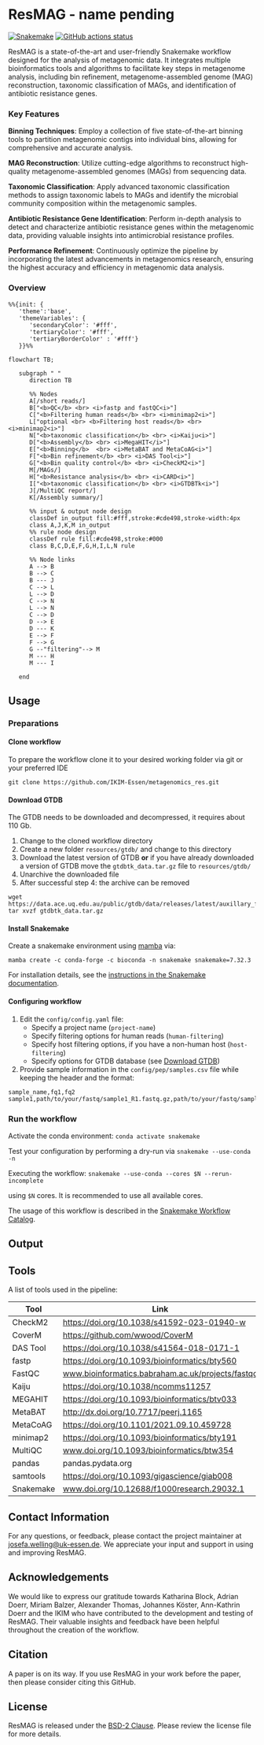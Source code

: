 # ResMAG - name pending

[![Snakemake](https://img.shields.io/badge/snakemake-≥6.3.0-brightgreen.svg)](https://snakemake.github.io)
[![GitHub actions status](https://github.com/<owner>/<repo>/workflows/Tests/badge.svg?branch=main)](https://github.com/<owner>/<repo>/actions?query=branch%3Amain+workflow%3ATests)


ResMAG is a state-of-the-art and user-friendly Snakemake workflow designed for the analysis of metagenomic data. It integrates multiple bioinformatics tools and algorithms to facilitate key steps in metagenome analysis, including bin refinement, metagenome-assembled genome (MAG) reconstruction, taxonomic classification of MAGs, and identification of antibiotic resistance genes.<br />

### Key Features

**Binning Techniques**: Employ a collection of five state-of-the-art binning tools to partition metagenomic contigs into individual bins, allowing for comprehensive and accurate analysis.<br />

**MAG Reconstruction**: Utilize cutting-edge algorithms to reconstruct high-quality metagenome-assembled genomes (MAGs) from sequencing data.<br />

**Taxonomic Classification**: Apply advanced taxonomic classification methods to assign taxonomic labels to MAGs and identify the microbial community composition within the metagenomic samples.<br />

**Antibiotic Resistance Gene Identification**: Perform in-depth analysis to detect and characterize antibiotic resistance genes within the metagenomic data, providing valuable insights into antimicrobial resistance profiles.<br />

**Performance Refinement**: Continuously optimize the pipeline by incorporating the latest advancements in metagenomics research, ensuring the highest accuracy and efficiency in metagenomic data analysis.<br />

### Overview
```mermaid
%%{init: {
   'theme':'base',
   'themeVariables': {
      'secondaryColor': '#fff',
      'tertiaryColor': '#fff',
      'tertiaryBorderColor' : '#fff'}
   }}%%

flowchart TB;

   subgraph " "
      direction TB

      %% Nodes
      A[/short reads/]
      B["<b>QC</b> <br> <i>fastp and fastQC<i>"]
      C["<b>Filtering human reads</b> <br> <i>minimap2<i>"]
      L["optional <br> <b>Filtering host reads</b> <br> <i>minimap2<i>"]
      N["<b>taxonomic classification</b> <br> <i>Kaiju<i>"]
      D["<b>Assembly</b> <br> <i>MegaHIT</i>"]
      E["<b>Binning</b>  <br> <i>MetaBAT and MetaCoAG<i>"]
      F["<b>Bin refinement</b> <br> <i>DAS Tool<i>"]
      G["<b>Bin quality control</b> <br> <i>CheckM2<i>"]
      M[/MAGs/]
      H["<b>Resistance analysis</b> <br> <i>CARD<i>"]
      I["<b>taxonomic classification</b> <br> <i>GTDBTk<i>"]
      J[/MultiQC report/]
      K[/Assembly summary/]

      %% input & output node design
      classDef in_output fill:#fff,stroke:#cde498,stroke-width:4px
      class A,J,K,M in_output
      %% rule node design
      classDef rule fill:#cde498,stroke:#000
      class B,C,D,E,F,G,H,I,L,N rule

      %% Node links
      A --> B
      B --> C
      B --- J
      C --> L
      L --> D
      C --> N
      L --> N
      C --> D
      D --> E
      D --- K
      E --> F
      F --> G
      G --"filtering"--> M
      M --- H
      M --- I

   end

```

## Usage

### Preparations

#### Clone workflow
To prepare the workflow clone it to your desired working folder via git or your preferred IDE
```
git clone https://github.com/IKIM-Essen/metagenomics_res.git
```

#### Download GTDB
The GTDB needs to be downloaded and decompressed, it requires about 110 Gb.
1. Change to the cloned workflow directory
2. Create a new folder `resources/gtdb/` and change to this directory
3. Download the latest version of GTDB
   **or**
   if you have already downloaded a version of GTDB move the `gtdbtk_data.tar.gz` file to `resources/gtdb/`
4. Unarchive the downloaded file
5. After successful step 4: the archive can be removed

```
wget https://data.ace.uq.edu.au/public/gtdb/data/releases/latest/auxillary_files/gtdbtk_package/full_package/gtdbtk_data.tar.gz
tar xvzf gtdbtk_data.tar.gz
```

#### Install Snakemake
Create a snakemake environment using [mamba](https://mamba.readthedocs.io/en/latest/) via:

 ```mamba create -c conda-forge -c bioconda -n snakemake snakemake=7.32.3```

For installation details, see the [instructions in the Snakemake documentation](https://snakemake.readthedocs.io/en/stable/getting_started/installation.html).

#### Configuring workflow
1. Edit the `config/config.yaml` file:
   - Specify a project name (`project-name`)
   - Specify filtering options for human reads (`human-filtering`)
   - Specify host filtering options, if you have a non-human host (`host-filtering`)
   - Specify options for GTDB database (see [Download GTDB](#Download-GTDB))
2. Provide sample information in the `config/pep/samples.csv` file while keeping the header and the format:

```
sample_name,fq1,fq2
sample1,path/to/your/fastq/sample1_R1.fastq.gz,path/to/your/fastq/sample1_R2.fastq.gz
```


### Run the workflow
Activate the conda environment:
```conda activate snakemake```

Test your configuration by performing a dry-run via
```snakemake --use-conda -n```

Executing the workflow:
```snakemake --use-conda --cores $N --rerun-incomplete```

using `$N` cores. It is recommended to use all available cores.

The usage of this workflow is described in the [Snakemake Workflow Catalog](https://snakemake.github.io/snakemake-workflow-catalog/?usage=<owner>%2F<repo>).

## Output

## Tools

A list of tools used in the pipeline:

| Tool      | Link                                              |
| --------- | ------------------------------------------------- |
| CheckM2   | https://doi.org/10.1038/s41592-023-01940-w        |
| CoverM    | https://github.com/wwood/CoverM                   |
| DAS Tool  | https://doi.org/10.1038/s41564-018-0171-1         |
| fastp     | https://doi.org/10.1093/bioinformatics/bty560     |
| FastQC    | www.bioinformatics.babraham.ac.uk/projects/fastqc |
| Kaiju     | https://doi.org/10.1038/ncomms11257               |
| MEGAHIT   | https://doi.org/10.1093/bioinformatics/btv033     |
| MetaBAT   | http://dx.doi.org/10.7717/peerj.1165              |
| MetaCoAG  | https://doi.org/10.1101/2021.09.10.459728         |
| minimap2  | https://doi.org/10.1093/bioinformatics/bty191     |
| MultiQC   | www.doi.org/10.1093/bioinformatics/btw354         |
| pandas    | pandas.pydata.org                                 |
| samtools  | https://doi.org/10.1093/gigascience/giab008       |
| Snakemake | www.doi.org/10.12688/f1000research.29032.1        |

## Contact Information

For any questions, or feedback, please contact the project maintainer at josefa.welling@uk-essen.de. We appreciate your input and support in using and improving ResMAG.

## Acknowledgements

We would like to express our gratitude towards Katharina Block, Adrian Doerr, Miriam Balzer, Alexander Thomas, Johannes Köster, Ann-Kathrin Doerr and the IKIM who have contributed to the development and testing of ResMAG. Their valuable insights and feedback have been helpful throughout the creation of the workflow.

## Citation

A paper is on its way. If you use ResMAG in your work before the paper, then please consider citing this GitHub.

## License

ResMAG is released under the [BSD-2 Clause](https://www.open-xchange.com/hubfs/2_Clause_BSD_License.pdf?hsLang=en). Please review the license file for more details.